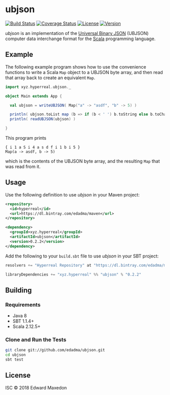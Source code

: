 ubjson
======

[![Build Status](https://www.travis-ci.org/edadma/ubjson.svg?branch=master)](https://www.travis-ci.org/edadma/ubjson)
[![Coverage Status](https://coveralls.io/repos/github/edadma/ubjson/badge.svg?branch=master)](https://coveralls.io/github/edadma/ubjson?branch=master)
[![License](https://img.shields.io/badge/license-ISC-blue.svg)](https://opensource.org/licenses/ISC)
[![Version](https://img.shields.io/badge/latest_release-v0.2.2-orange.svg)](https://www.scala-sbt.org/)

*ubjson* is an implementation of the [Universal Binary JSON](http://ubjson.org/) (UBJSON) computer data interchange format for the [Scala](http://scala-lang.org) programming language.


Example
-------

The following example program shows how to use the convenience functions to write a Scala `Map` object to a UBJSON byte array, and then read that array back to create an equivalent `Map`.

```scala
import xyz.hyperreal.ubjson._

object Main extends App {

  val ubjson = writeUBJSON( Map("a" -> "asdf", "b" -> 5) )

  println( ubjson.toList map (b => if (b < ' ') b.toString else b.toChar) mkString " " )
  println( readUBJSON(ubjson) )

}
```

This program prints

    { i 1 a S i 4 a s d f i 1 b i 5 }
    Map(a -> asdf, b -> 5)

which is the contents of the UBJSON byte array, and the resulting `Map` that was read from it.


Usage
-----

Use the following definition to use *ubjson* in your Maven project:

```xml
<repository>
  <id>hyperreal</id>
  <url>https://dl.bintray.com/edadma/maven</url>
</repository>

<dependency>
  <groupId>xyz.hyperreal</groupId>
  <artifactId>ubjson</artifactId>
  <version>0.2.2</version>
</dependency>
```

Add the following to your `build.sbt` file to use *ubjson* in your SBT project:

```sbt
resolvers += "Hyperreal Repository" at "https://dl.bintray.com/edadma/maven"

libraryDependencies += "xyz.hyperreal" %% "ubjson" % "0.2.2"
```


Building
--------

### Requirements

- Java 8
- SBT 1.1.4+
- Scala 2.12.5+

### Clone and Run the Tests

```bash
git clone git://github.com/edadma/ubjson.git
cd ubjson
sbt test
```


License
-------

ISC © 2018 Edward Maxedon